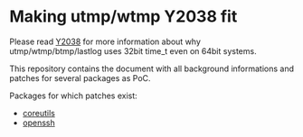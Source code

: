# Making utmp/wtmp Y2038 fit

Please read [Y2038](Y2038.md) for more information about why utmp/wtmp/btmp/lastlog uses 32bit time_t even on 64bit systems.

This repository contains the document with all background informations and patches for several packages as PoC.

Packages for which patches exist:
* [coreutils](patches/coreutils/)
* [openssh](patches/openssh/)
